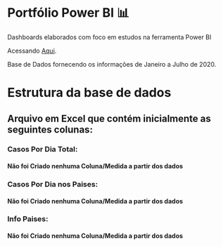 # Portfólio Power BI 📊

Dashboards elaborados com foco em estudos na ferramenta Power BI

Acessando [Aqui](https://app.powerbi.com/view?r=eyJrIjoiZjcxMDA4M2ItYjRiOS00YmM4LTliZWItMGZmN2QyOTM0YjFmIiwidCI6IjMxYmM0MmM1LTIwMzAtNDVkNC1hYzBlLWYxZDY4M2VmYjZlZiJ9).

Base de Dados fornecendo os informações de Janeiro a Julho de 2020.

# Estrutura da base de dados

## Arquivo em Excel que contém inicialmente as seguintes colunas:

### Casos Por Dia Total:


#### Não foi Criado nenhuma Coluna/Medida a partir dos dados


### Casos Por Dia nos Paises:


#### Não foi Criado nenhuma Coluna/Medida a partir dos dados  

### Info Paises:


#### Não foi Criado nenhuma Coluna/Medida a partir dos dados  

